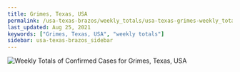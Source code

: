 ```yaml
---
title: Grimes, Texas, USA
permalink: /usa-texas-brazos/weekly_totals/usa-texas-grimes-weekly_totals.html
last_updated: Aug 25, 2021
keywords: ["Grimes, Texas, USA", "weekly totals"]
sidebar: usa-texas-brazos_sidebar
---
```


![Weekly Totals of Confirmed Cases for Grimes, Texas, USA](/covid_tracker/images/graphs/usa-texas-grimes-weekly_totals_graph.png)
